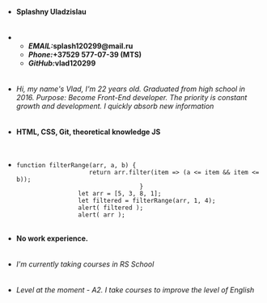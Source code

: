 <ul>
  <li><b>Splashny Uladzislau</b></li><br><br>
  <li>
    <ul>
      <li><i><b>EMAIL:</b></i><b>splash120299@mail.ru</b></li>
      <li><i><b>Phone:</b></i><b>+37529 577-07-39 (MTS)</b></li>
      <li><i><b>GitHub:</b></i><b>vlad120299</b></li>
    </ul>
  </li><br><br>
  <li><i>Hi, my name's Vlad, I'm 22 years old. Graduated from high school in 2016. Purpose: Become Front-End developer. The priority is constant growth and development. I quickly absorb new information</i></li><br><br>
  <li><b>HTML, CSS, Git, theoretical knowledge JS</b></li><br><br>
  <li><pre><code>function filterRange(arr, a, b) {
                    return arr.filter(item => (a <= item && item <= b));
                                  }
                 let arr = [5, 3, 8, 1];
                 let filtered = filterRange(arr, 1, 4);
                 alert( filtered );
                 alert( arr );</code></pre></li><br>
  <li><b>No work experience.</b></li><br><br>
  <li><i>I'm currently taking courses in RS School</i></li><br><br>
  <li><i>Level at the moment - A2. I take courses to improve the level of English</i></li>
</ul>

